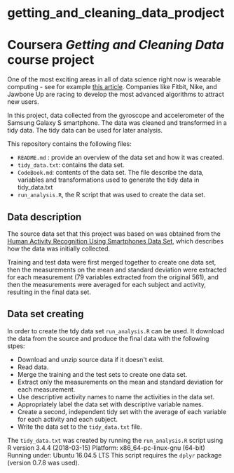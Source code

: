 # getting_and_cleaning_data_prodject
# Coursera *Getting and Cleaning Data* course project

One of the most exciting areas in all of data science right now is wearable computing - see for example [this article](http://www.insideactivitytracking.com/data-science-activity-tracking-and-the-battle-for-the-worlds-top-sports-brand/). Companies like Fitbit, Nike, and Jawbone Up are racing to develop the most advanced algorithms to attract new users.

In this project, data collected from the gyroscope  and accelerometer of the Samsung Galaxy S smartphone. The data was cleaned and transformed in a tidy data. The tidy data can be used for later analysis.

This repository contains the following files:

- `README.md` : provide an overview of the data set and how it was created.
- `tidy_data.txt`: contains the data set.
- `CodeBook.md`: contents of the data set. The file describe the data, variables and transformations used to generate the tidy data in tidy_data.txt
- `run_analysis.R`, the R script that was used to create the data set. 

## Data description <a name="study-design"></a>

The source data set that this project was based on was obtained from the [Human Activity Recognition Using Smartphones Data Set](http://archive.ics.uci.edu/ml/datasets/Human+Activity+Recognition+Using+Smartphones#), which describes how the data was initially collected.

Training and test data were first merged together to create one data set, then the measurements on the mean and standard deviation were extracted for each measurement (79 variables extracted from the original 561), and then the measurements were averaged for each subject and activity, resulting in the final data set.

## Data set creating<a name="creating-data-set"></a>

In order to create the tdy data set `run_analysis.R` can be used. It download the data from the source and produce the final data with the following stpes:

- Download and unzip source data if it doesn't exist.
- Read data.
- Merge the training and the test sets to create one data set.
- Extract only the measurements on the mean and standard deviation for each measurement.
- Use descriptive activity names to name the activities in the data set.
- Appropriately label the data set with descriptive variable names.
- Create a second, independent tidy set with the average of each variable for each activity and each subject.
- Write the data set to the `tidy_data.txt` file.

The `tidy_data.txt` was created by running the `run_analysis.R` script using R version 3.4.4 (2018-03-15) Platform: x86_64-pc-linux-gnu (64-bit) Running under: Ubuntu 16.04.5 LTS
This script requires the `dplyr` package (version 0.7.8 was used).
